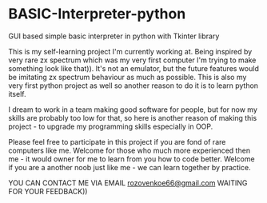 # BASIC-Interpreter-python
GUI based simple basic interpreter in python with Tkinter library



This is my self-learning project I'm currently working at. Being inspired by very rare zx spectrum which was my very first computer I'm trying to make something look like that)). It's not an emulator, but the future features would be imitating zx spectrum behaviour as much as possible. This is also my very first python project as well so another reason to do it is to learn python itself.

I dream to work in a team making good software for people, but for now my skills are probably too low for that, so here is another reason of making this project - to upgrade my programming skills especially in OOP.

Please feel free to participate in this project if you are fond of rare computers like me. Welcome for those who much more experienced then me - it would owner for me to learn from you how to code better. Welcome if you are a another noob just like me - we can learn together by practice.

YOU CAN CONTACT ME VIA EMAIL rozovenkoe66@gmail.com WAITING FOR YOUR FEEDBACK))

